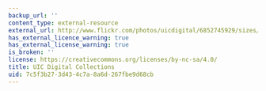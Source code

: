 ```yaml
---
backup_url: ''
content_type: external-resource
external_url: http://www.flickr.com/photos/uicdigital/6852745929/sizes/m/
has_external_licence_warning: true
has_external_license_warning: true
is_broken: ''
license: https://creativecommons.org/licenses/by-nc-sa/4.0/
title: UIC Digital Collections
uid: 7c5f3b27-3d43-4c7a-8a6d-267fbe9d68cb
---
```

